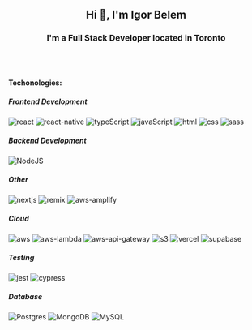 <h2 align="center">Hi 👋, I'm Igor Belem</h1>
<h3 align="center">I'm a Full Stack Developer located in Toronto</h3>


<br/>
<br/>


#### Techonologies:
##### Frontend Development
![react](https://img.shields.io/badge/React-EFEFEF?style=for-the-badge&logo=react&logoColor=000)
![react-native](https://img.shields.io/badge/React%20Native-EFEFEF?style=for-the-badge&logo=react&logoColor=000)
![typeScript](https://img.shields.io/badge/typescript-%23EFEFEF.svg?style=for-the-badge&logo=typescript&logoColor=000)
![javaScript](https://img.shields.io/badge/javascript-%23EFEFEF.svg?style=for-the-badge&logo=javascript&logoColor=%23000)
![html](https://img.shields.io/badge/HTML5-EFEFEF?style=for-the-badge&logo=html5&logoColor=000)
![css](https://img.shields.io/badge/CSS3-EFEFEF?style=for-the-badge&logo=css3&logoColor=000)
![sass](https://img.shields.io/badge/SASS-EFEFEF?style=for-the-badge&logo=sass&logoColor=000)

##### Backend Development
![NodeJS](https://img.shields.io/badge/node.js-EFEFEF?style=for-the-badge&logo=node.js&logoColor=000)

##### Other
![nextjs](https://img.shields.io/badge/Next.js-EFEFEF?style=for-the-badge&logo=next.js&logoColor=000)
![remix](https://custom-icon-badges.herokuapp.com/badge/Remix-EFEFEF?style=for-the-badge&logo=remix-run)
![aws-amplify](https://img.shields.io/badge/AWS%20AMPLIFY-EFEFEF?style=for-the-badge&logo=awsamplify&logoColor=000)

##### Cloud
![aws](https://img.shields.io/badge/AWS-%23EFEFEF.svg?style=for-the-badge&logo=amazon-aws&logoColor=000)
![aws-lambda](https://custom-icon-badges.herokuapp.com/badge/Lambda-EFEFEF?style=for-the-badge&logo=aws-lambda-1&logoColor=000)
![aws-api-gateway](https://custom-icon-badges.herokuapp.com/badge/API%20Gateway-EFEFEF?style=for-the-badge&logo=aws-api-gateway&logoColor=000)
![s3](https://img.shields.io/badge/S3-EFEFEF?style=for-the-badge&logo=amazons3&logoColor=000)
![vercel](https://img.shields.io/badge/Vercel-EFEFEF?style=for-the-badge&logo=Vercel&logoColor=000)
![supabase](https://img.shields.io/badge/Supabase-EFEFEF?style=for-the-badge&logo=supabase&logoColor=000)

##### Testing

![jest](https://img.shields.io/badge/Jest-EFEFEF?style=for-the-badge&logo=jest&logoColor=000)
![cypress](https://img.shields.io/badge/-cypress-%23EFEFEF?style=for-the-badge&logo=cypress&logoColor=000)

##### Database
![Postgres](https://img.shields.io/badge/postgres-%23EFEFEF.svg?style=for-the-badge&logo=postgresql&logoColor=000)
![MongoDB](https://img.shields.io/badge/MongoDB-%23EFEFEF.svg?style=for-the-badge&logo=mongodb&logoColor=000)
![MySQL](https://img.shields.io/badge/mysql-%23EFEFEF.svg?style=for-the-badge&logo=mysql&logoColor=000)

